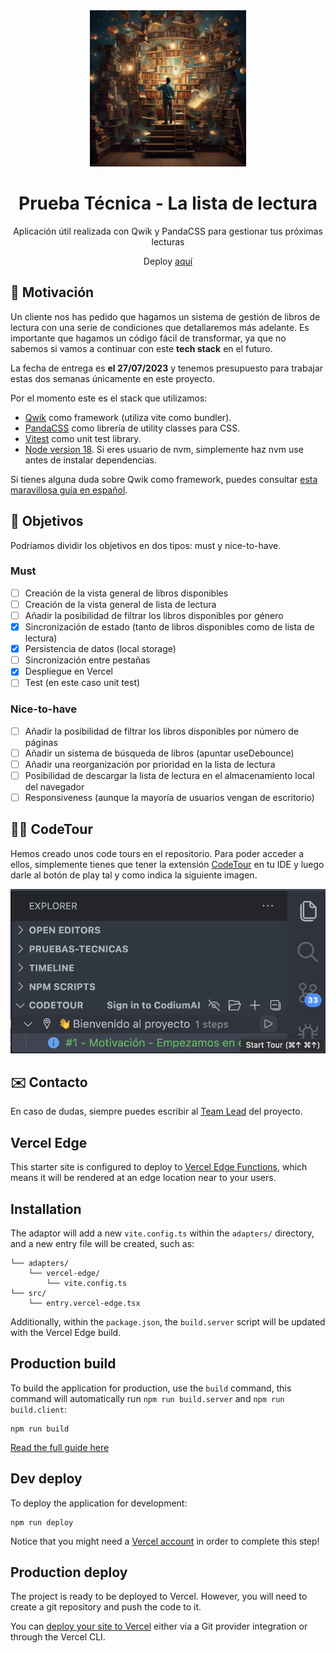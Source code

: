 <div align="center">

<img src="./public/1.webp" width="250" alt="Logo Lista de Lectura" />

# Prueba Técnica - La lista de lectura

Aplicación útil realizada con Qwik y PandaCSS para gestionar tus próximas lecturas

Deploy [aquí](https://pruebas-tecnicas-lista-lectura-manuelsanchez2.vercel.app/)

</div>

## 🚀 Motivación

Un cliente nos has pedido que hagamos un sistema de gestión de libros de lectura con una serie de condiciones que detallaremos más adelante. Es importante que hagamos un código fácil de transformar, ya que no sabemos si vamos a continuar con este **tech stack** en el futuro.

La fecha de entrega es **el 27/07/2023** y tenemos presupuesto para trabajar estas dos semanas únicamente en este proyecto.

Por el momento este es el stack que utilizamos:

- [Qwik](https://qwik.builder.io/) como framework (utiliza vite como bundler).
- [PandaCSS](https://panda-css.com/) como librería de utility classes para CSS.
- [Vitest](https://vitest.dev/) como unit test library.
- [Node version 18](https://nodejs.org/en). Si eres usuario de nvm, simplemente haz nvm use antes de instalar dependencias.

Si tienes alguna duda sobre Qwik como framework, puedes consultar [esta maravillosa guía en español](https://www.manuelsanchezweb.com/cursos/qwik/).

## 🎯 Objetivos

Podríamos dividir los objetivos en dos tipos: must y nice-to-have.

### Must

- [ ] Creación de la vista general de libros disponibles
- [ ] Creación de la vista general de lista de lectura
- [ ] Añadir la posibilidad de filtrar los libros disponibles por género
- [x] Sincronización de estado (tanto de libros disponibles como de lista de lectura)
- [x] Persistencia de datos (local storage)
- [ ] Sincronización entre pestañas
- [x] Despliegue en Vercel
- [ ] Test (en este caso unit test)

### Nice-to-have

- [ ] Añadir la posibilidad de filtrar los libros disponibles por número de páginas
- [ ] Añadir un sistema de búsqueda de libros (apuntar useDebounce)
- [ ] Añadir una reorganización por prioridad en la lista de lectura
- [ ] Posibilidad de descargar la lista de lectura en el almacenamiento local del navegador
- [ ] Responsiveness (aunque la mayoría de usuarios vengan de escritorio)

## 👨‍🦯 CodeTour

Hemos creado unos code tours en el repositorio. Para poder acceder a ellos, simplemente tienes que tener la extensión [CodeTour](https://marketplace.visualstudio.com/items?itemName=vsls-contrib.codetour) en tu IDE y luego darle al botón de play tal y como indica la siguiente imagen.

![CodeTour Image](./public/codetour.png)

## ✉️ Contacto

En caso de dudas, siempre puedes escribir al [Team Lead](mailto:manusansan22@gmail.com) del proyecto.

## Vercel Edge

This starter site is configured to deploy to [Vercel Edge Functions](https://vercel.com/docs/concepts/functions/edge-functions), which means it will be rendered at an edge location near to your users.

## Installation

The adaptor will add a new `vite.config.ts` within the `adapters/` directory, and a new entry file will be created, such as:

```
└── adapters/
    └── vercel-edge/
        └── vite.config.ts
└── src/
    └── entry.vercel-edge.tsx
```

Additionally, within the `package.json`, the `build.server` script will be updated with the Vercel Edge build.

## Production build

To build the application for production, use the `build` command, this command will automatically run `npm run build.server` and `npm run build.client`:

```shell
npm run build
```

[Read the full guide here](https://github.com/BuilderIO/qwik/blob/main/starters/adapters/vercel-edge/README.md)

## Dev deploy

To deploy the application for development:

```shell
npm run deploy
```

Notice that you might need a [Vercel account](https://docs.Vercel.com/get-started/) in order to complete this step!

## Production deploy

The project is ready to be deployed to Vercel. However, you will need to create a git repository and push the code to it.

You can [deploy your site to Vercel](https://vercel.com/docs/concepts/deployments/overview) either via a Git provider integration or through the Vercel CLI.
